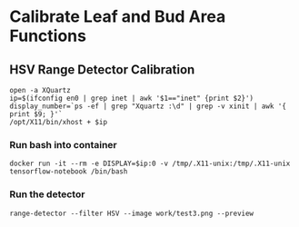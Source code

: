 # Calibrate Leaf and Bud Area Functions

## HSV Range Detector Calibration
```
open -a XQuartz
ip=$(ifconfig en0 | grep inet | awk '$1=="inet" {print $2}')
display_number=`ps -ef | grep "Xquartz :\d" | grep -v xinit | awk '{ print $9; }'`
/opt/X11/bin/xhost + $ip
```
### Run bash into container
`docker run -it --rm -e DISPLAY=$ip:0 -v /tmp/.X11-unix:/tmp/.X11-unix tensorflow-notebook /bin/bash`
### Run the detector
`range-detector --filter HSV --image work/test3.png --preview`
